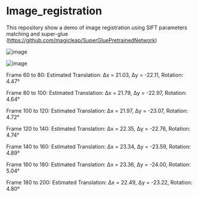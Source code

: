 # Image_registration
This repository show a demo of image registration using SIFT parameters matching and super-glue (https://github.com/magicleap/SuperGluePretrainedNetwork)

![image](https://github.com/user-attachments/assets/4d3a9c63-6a1d-4a98-ad0e-f662889dd283)

![image](https://github.com/user-attachments/assets/99c3c138-3aab-47b7-9959-b7379636716e)

Frame 60 to 80: Estimated Translation: Δx = 21.03, Δy = -22.11, Rotation: 4.47°

Frame 80 to 100: Estimated Translation: Δx = 21.79, Δy = -22.97, Rotation: 4.64°

Frame 100 to 120: Estimated Translation: Δx = 21.97, Δy = -23.07, Rotation: 4.72°

Frame 120 to 140: Estimated Translation: Δx = 22.35, Δy = -22.76, Rotation: 4.74°

Frame 140 to 160: Estimated Translation: Δx = 23.34, Δy = -23.59, Rotation: 4.89°

Frame 160 to 180: Estimated Translation: Δx = 23.36, Δy = -24.00, Rotation: 5.04°

Frame 180 to 200: Estimated Translation: Δx = 22.49, Δy = -23.22, Rotation: 4.80°

